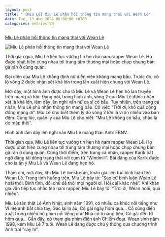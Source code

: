 ```yaml
---
layout: post
title: " [Miu Lê] Miu Lê phản hồi thông tin mang thai với Wean Lê"
date: Tue, 13 Aug 2024 00:00:00 +0700
categories: entries VN
---
```

[Miu Lê phản hồi thông tin mang thai với Wean Lê](https://znews.vn/miu-le-phan-hoi-thong-tin-mang-thai-voi-wean-le-post1491481.html)

![Miu Lê phản hồi thông tin mang thai với Wean Lê](https://photo.znews.vn/w1250/Uploaded/qfssu/2024_08_12/wean_le_6.jpg)

Thời gian qua, Miu Lê liên tục vướng tin hẹn hò nam rapper Wean Lê. Họ được phát hiện cùng nhau tới trung tâm thương mại hoặc chụp chung bàn gà rán ở cùng quán.

Đại diện của Miu Lê khẳng định nữ diễn viên không mang bầu. Trước đó, cô lộ vòng 2 được nhận xét khá lớn trong lần xuất hiện chung với Wean Lê.

Mới đây, một hình ảnh được cho là Miu Lê và Wean Lê hẹn hò lan truyền trên mạng xã hội. Đáng nói, trong hình ảnh, vòng 2 của Miu Lê được nhận xét là khá lớn, làm dấy lên nghi vấn nữ ca sĩ có bầu. Tuy nhiên, trên trang cá nhân, Miu Lê phủ nhận thông tin mang bầu. Cô viết: “Trời ơi, khổ quá cộng đồng mạng ơi”. Miu Lê cho biết thêm lý do vòng 2 lớn là vì ăn nhiều vào ban đêm. Cùng lúc, quản lý của Miu Lê cho biết: “Miu Lê không có bầu, chắc là do mập thôi”.

Hình ảnh làm dấy lên nghi vấn Miu Lê mang thai. Ảnh: FBNV.

Thời gian qua, Miu Lê liên tục vướng tin hẹn hò nam rapper Wean Lê. Họ được phát hiện cùng nhau tới trung tâm thương mại hoặc chụp chung bàn gà rán ở cùng quán. Cùng thời điểm, trên trang cá nhân, rapper Karik bất ngờ đăng tải dòng trạng thái với cụm từ "Windmill". Bài đăng của Karik được cho là ẩn ý Miu Lê và Wean Lê đang hẹn hò.

Thậm chí, mới đây, khi Miu Lê livestream, khán giả liên tục bình luận tên Wean Lê. Trong tình huống trên, Miu Lê bày tỏ: “Sao cứ bình luận Wean Lê hoài thôi. Bình tĩnh, đổi chủ đề thôi mọi người ơi. Hỏi cái khác nhé”. Khi khán giả vẫn tiếp tục nhắc tên nam rapper, Miu Lê bày tỏ: “Trời ơi, Wean hoài, quá nhiều".

Miu Lê tên thật Lê Ánh Nhật, sinh năm 1991, có nhiều ca khúc nổi tiếng như Vì mẹ anh bắt chia tay, Gác lại lo âu, Cô gái ngày hôm qua... Cô cũng diễn xuất trong nhiều bộ phim nổi tiếng như Nhà có 5 nàng tiên, Cô gái đến từ hôm qua… Gần đây, cô tham gia phim điện ảnh Chiếm đoạt. Wean sinh năm 1998, kém Miu Lê 7 tuổi. Wean Lê đang được chú ý thông qua chương trình Anh trai "say hi".

